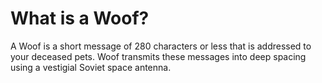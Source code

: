# What is a Woof?

A Woof is a short message of 280 characters or less that is addressed to your deceased pets. Woof transmits these messages into deep spacing using a vestigial Soviet space antenna.
